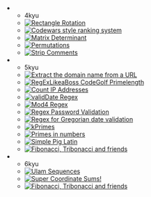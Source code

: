 <ul>
    <li>
        <ul>
            <li> 4kyu </li>           
             <li>
                <div>
                    <a target="__blank" href="https://www.codewars.com/kata/5886e082a836a691340000c3">
                        <img src="https://img.shields.io/badge/CodeWars%20-Rectangle Rotation-blue.svg" alt="Rectangle Rotation">
                    </a>
                </div>
            </li>
             <li>
                <div>
                    <a target="__blank" href="https://www.codewars.com/kata/51fda2d95d6efda45e00004e">
                        <img src="https://img.shields.io/badge/CodeWars%20-Codewars style ranking system-blue.svg" alt="Codewars style ranking system">
                    </a>
                </div>
            </li>
             <li>
                <div>
                    <a target="__blank" href="https://www.codewars.com/kata/52a382ee44408cea2500074c">
                        <img src="https://img.shields.io/badge/CodeWars%20-Matrix Determinant-blue.svg" alt="Matrix Determinant">
                    </a>
                </div>
            </li>
             <li>
                <div>
                    <a target="__blank" href="https://www.codewars.com/kata/5254ca2719453dcc0b00027d">
                        <img src="https://img.shields.io/badge/CodeWars%20-Permutations-blue.svg" alt="Permutations">
                    </a>
                </div>
            </li>
             <li>
                <div>
                    <a target="__blank" href="https://www.codewars.com/kata/51c8e37cee245da6b40000bd">
                        <img src="https://img.shields.io/badge/CodeWars%20-Strip Comments-blue.svg" alt="Strip Comments">
                    </a>
                </div>
            </li>
        </ul>
    </li>
    <li>
        <ul>
            <li> 5kyu </li>
            <li>
                <div>
                    <a target="__blank" href="https://www.codewars.com/kata/514a024011ea4fb54200004b">
                        <img src="https://img.shields.io/badge/CodeWars%20-Extract the domain name from a URL-darkorange.svg" alt="Extract the domain name from a URL">
                    </a>
                </div>
            </li>
            <li>
                <div>
                    <a target="__blank" href="https://www.codewars.com/kata/5c2cea87b0aea22f8181757c">
                        <img src="https://img.shields.io/badge/CodeWars%20-RegExLikeaBoss CodeGolf Primelength-darkorange.svg" alt="RegExLikeaBoss CodeGolf Primelength">
                    </a>
                </div>
            </li>
            <li>
                <div>
                    <a target="__blank" href="https://www.codewars.com/kata/526989a41034285187000de4">
                        <img src="https://img.shields.io/badge/CodeWars%20-Count IP Addresses-darkorange.svg" alt="Count IP Addresses">
                    </a>
                </div>
            </li>
            <li>
                <div>
                    <a target="__blank" href="https://www.codewars.com/kata/548db0bd1df5bbf29b0000b7">
                        <img src="https://img.shields.io/badge/CodeWars%20-validDate Regex-darkorange.svg" alt="validDate Regex">
                    </a>
                </div>
            </li>
            <li>
                <div>
                    <a target="__blank" href="https://www.codewars.com/kata/54746b7ab2bc2868a0000acf">
                        <img src="https://img.shields.io/badge/CodeWars%20-Mod4 Regex-darkorange.svg" alt="Mod4 Regex">
                    </a>
                </div>
            </li>
            <li>
                <div>
                    <a target="__blank" href="https://www.codewars.com/kata/52e1476c8147a7547a000811">
                        <img src="https://img.shields.io/badge/CodeWars%20-Regex Password Validation-darkorange.svg" alt="Regex Password Validation">
                    </a>
                </div>
            </li>
            <li>
                <div>
                    <a target="__blank" href="https://www.codewars.com/kata/5ab23a9c1cec39668c000055">
                        <img src="https://img.shields.io/badge/CodeWars%20-Regex for Gregorian date validation-darkorange.svg" alt="Regex for Gregorian date validation">
                    </a>
                </div>
            </li>
            <li>
                <div>
                    <a target="__blank" href="https://www.codewars.com/kata/5726f813c8dcebf5ed000a6b">
                        <img src="https://img.shields.io/badge/CodeWars%20-kPrimes-darkorange.svg" alt="kPrimes">
                    </a>
                </div>
            </li>
            <li>
                <div>
                    <a target="__blank"href="https://www.codewars.com/kata/54d512e62a5e54c96200019e">
                        <img src="https://img.shields.io/badge/CodeWars%20-Primes in numbers-darkorange.svg" alt="Primes in numbers">
                    </a>
                </div>
            </li>
            <li>
                <div>
                    <a target="__blank"href="https://www.codewars.com/kata/520b9d2ad5c005041100000f">
                        <img src="https://img.shields.io/badge/CodeWars%20-Simple Pig Latin-darkorange.svg" alt="Simple Pig Latin">
                    </a>
                </div>
            </li>
            <li>
                <div>
                    <a target="__blank" href="https://www.codewars.com/kata/56e3cbb5a28956899400073f">
                        <img src="https://img.shields.io/badge/CodeWars%20-Maximum Subarray Sum II-darkorange.svg" alt="Fibonacci, Tribonacci and friends">
                    </a>
                </div>
            </li>
        </ul>
    </li>
    <li>
        <ul>
            <li> 6kyu </li>
            <li>
                <div>
                    <a target="__blank" href="https://www.codewars.com/kata/5995ff073acba5fa3a00011d/">
                        <img src="https://img.shields.io/badge/CodeWars%20-Ulam Sequences-orange.svg" alt="Ulam Sequences">
                    </a>
                </div>
            </li>
            <li>
                <div>
                    <a target="__blank" href="https://www.codewars.com/kata/5966ec8e62d030d8530000a7">
                        <img src="https://img.shields.io/badge/CodeWars%20-Super Coordinate Sums!-orange.svg" alt="Super Coordinate Sums!">
                    </a>
                </div>
            </li>
            <li>
                <div>
                    <a target="__blank" href="https://www.codewars.com/kata/556e0fccc392c527f20000c5">
                        <img src="https://img.shields.io/badge/CodeWars%20-Fibonacci, Tribonacci and friends-orange.svg" alt="Fibonacci, Tribonacci and friends">
                    </a>
                </div>
            </li>
        </ul>
    </li>
</ul>
